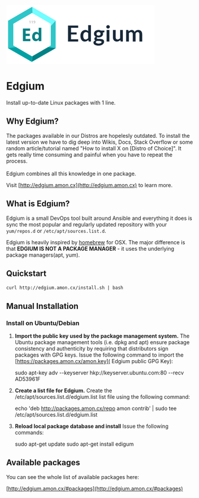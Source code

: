 
![](logo_with_text.png)

Edgium
======

Install up-to-date Linux packages with 1 line.



## Why Edgium?

The packages available in our Distros are hopelesly outdated. To install the latest 
version we have to dig deep into Wikis, Docs, Stack Overflow
or some random article/tutorial named "How to install X on [Distro of Choice]".
It gets really time consuming and painful when you have to repeat the process.
<br><br>
Edgium combines all this knowledge in one package. 

Visit [http://edgium.amon.cx](http://edgium.amon.cx) to learn more.



## What is Edgium?

Edgium is a small DevOps tool built around Ansible and everything it does is sync
the most popular and regularly updated repository with your 
`yum/repos.d` or `/etc/apt/sources.list.d`. 


Edgium is heavily inspired by <a href="http://brew.sh">homebrew</a> for 
OSX. The major difference is that **EDGIUM IS NOT A PACKAGE MANAGER** -
it uses the underlying package managers(apt, yum).

## Quickstart 


	curl http://edgium.amon.cx/install.sh | bash



## Manual Installation


### Install on Ubuntu/Debian

1. **Import the public key used by the package management system.**
The Ubuntu package management tools (i.e. dpkg and apt) ensure package consistency and authenticity by requiring that distributors sign packages with GPG keys. Issue the following command to import the [https://packages.amon.cx/amon.key]( Edgium public GPG Key):

	
	sudo apt-key adv --keyserver hkp://keyserver.ubuntu.com:80 --recv AD53961F

2. **Create a list file for Edgium.**
Create the /etc/apt/sources.list.d/edgium.list list file using the following command:


	echo 'deb http://packages.amon.cx/repo amon contrib' | sudo tee /etc/apt/sources.list.d/edgium.list


3. **Reload local package database and install**
Issue the following commands:

	
	sudo apt-get update
	sudo apt-get install edigum


## Available packages

You can see the whole list of available packages here:


[http://edgium.amon.cx/#packages](http://edgium.amon.cx/#packages)
